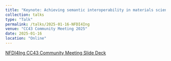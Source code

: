 ```yaml
---
title: "Keynote: Achieving semantic interoperability in materials science data and simulation workflows"
collection: talks
type: "Talk"
permalink: /talks/2025-01-16-NFDI4Ing
venue: "CC43 Community Meeting 2025"
date: 2025-01-16
location: "Online"
---
```


[NFDI4Ing CC43 Community Meeting Slide Deck](http://aazocar.github.io/files/2025-01-16_NFDI4Ing.pdf)